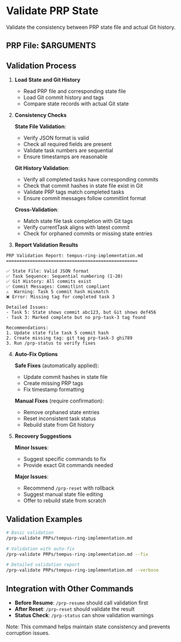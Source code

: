 # Validate PRP State

Validate the consistency between PRP state file and actual Git history.

## PRP File: $ARGUMENTS

## Validation Process

1. **Load State and Git History**
   - Read PRP file and corresponding state file
   - Load Git commit history and tags
   - Compare state records with actual Git state

2. **Consistency Checks**

   **State File Validation**:
   - Verify JSON format is valid
   - Check all required fields are present
   - Validate task numbers are sequential
   - Ensure timestamps are reasonable

   **Git History Validation**:
   - Verify all completed tasks have corresponding commits
   - Check that commit hashes in state file exist in Git
   - Validate PRP tags match completed tasks
   - Ensure commit messages follow commitlint format

   **Cross-Validation**:
   - Match state file task completion with Git tags
   - Verify currentTask aligns with latest commit
   - Check for orphaned commits or missing state entries

3. **Report Validation Results**

```
PRP Validation Report: tempus-ring-implementation.md
==================================================

✅ State File: Valid JSON format
✅ Task Sequence: Sequential numbering (1-20)
✅ Git History: All commits exist
✅ Commit Messages: Commitlint compliant
⚠️  Warning: Task 5 commit hash mismatch
❌ Error: Missing tag for completed task 3

Detailed Issues:
- Task 5: State shows commit abc123, but Git shows def456
- Task 3: Marked complete but no prp-task-3 tag found

Recommendations:
1. Update state file task 5 commit hash
2. Create missing tag: git tag prp-task-3 ghi789
3. Run /prp-status to verify fixes
```

4. **Auto-Fix Options**

   **Safe Fixes** (automatically applied):
   - Update commit hashes in state file
   - Create missing PRP tags
   - Fix timestamp formatting

   **Manual Fixes** (require confirmation):
   - Remove orphaned state entries
   - Reset inconsistent task status
   - Rebuild state from Git history

5. **Recovery Suggestions**

   **Minor Issues**:
   - Suggest specific commands to fix
   - Provide exact Git commands needed

   **Major Issues**:
   - Recommend `/prp-reset` with rollback
   - Suggest manual state file editing
   - Offer to rebuild state from scratch

## Validation Examples

```bash
# Basic validation
/prp-validate PRPs/tempus-ring-implementation.md

# Validation with auto-fix
/prp-validate PRPs/tempus-ring-implementation.md --fix

# Detailed validation report
/prp-validate PRPs/tempus-ring-implementation.md --verbose
```

## Integration with Other Commands

- **Before Resume**: `/prp-resume` should call validation first
- **After Reset**: `/prp-reset` should validate the result
- **Status Check**: `/prp-status` can show validation warnings

Note: This command helps maintain state consistency and prevents corruption issues.
